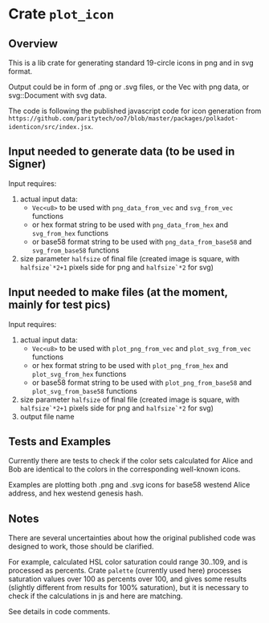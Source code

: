 
# Crate `plot_icon`

## Overview

This is a lib crate for generating standard 19-circle icons in png and in svg format.  

Output could be in form of .png or .svg files, or the Vec<u8> with png data, or svg::Document with svg data.  

The code is following the published javascript code for icon generation from `https://github.com/paritytech/oo7/blob/master/packages/polkadot-identicon/src/index.jsx`.  



## Input needed to generate data (to be used in Signer)  

Input requires:  

1. actual input data:  
    - `Vec<u8>` to be used with `png_data_from_vec` and `svg_from_vec` functions  
    - or hex format string to be used with `png_data_from_hex` and `svg_from_hex` functions  
    - or base58 format string to be used with `png_data_from_base58` and `svg_from_base58` functions  
2. size parameter `halfsize` of final file (created image is square, with ``halfsize`*2+1`` pixels side for png and ``halfsize`*2`` for svg)  


## Input needed to make files (at the moment, mainly for test pics)  

Input requires:  

1. actual input data:  
    - `Vec<u8>` to be used with `plot_png_from_vec` and `plot_svg_from_vec` functions  
    - or hex format string to be used with `plot_png_from_hex` and `plot_svg_from_hex` functions  
    - or base58 format string to be used with `plot_png_from_base58` and `plot_svg_from_base58` functions  
2. size parameter `halfsize` of final file (created image is square, with ``halfsize`*2+1`` pixels side for png and ``halfsize`*2`` for svg)  
3. output file name  


## Tests and Examples

Currently there are tests to check if the color sets calculated for Alice and Bob are identical to the colors in the corresponding well-known icons.  

Examples are plotting both .png and .svg icons for base58 westend Alice address, and hex westend genesis hash.


## Notes

There are several uncertainties about how the original published code was designed to work, those should be clarified.  

For example, calculated HSL color saturation could range 30..109, and is processed as percents. Crate `palette` (currently used here) processes saturation values over 100 as percents over 100, and gives some results (slightly different from results for 100% saturation), but it is necessary to check if the calculations in js and here are matching.  

See details in code comments.  


